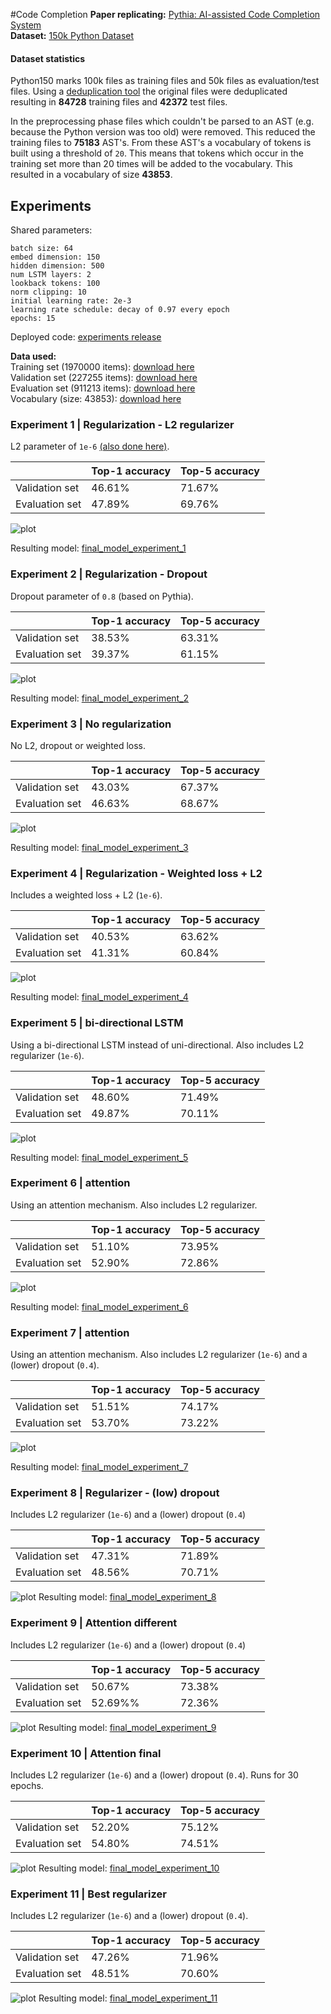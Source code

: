 #Code Completion
**Paper replicating:** [Pythia: AI-assisted Code Completion System](https://arxiv.org/abs/1912.00742)  
**Dataset:** [150k Python Dataset](https://www.sri.inf.ethz.ch/py150)

#### Dataset statistics
Python150 marks 100k files as training files and 50k files as evaluation/test files. Using a [deduplication tool](https://github.com/saltudelft/CD4Py) the original files were deduplicated resulting in **84728** training files and **42372** test files.  

In the preprocessing phase files which couldn't be parsed to an AST (e.g. because the Python version was too old) were removed. This reduced the training files to **75183** AST's. From these AST's a vocabulary of tokens is built using a threshold of `20`. This means that tokens which occur in the training set more than 20 times will be added to the vocabulary. This resulted in a vocabulary of size **43853**. 

## Experiments
Shared parameters:
```
batch size: 64
embed dimension: 150
hidden dimension: 500
num LSTM layers: 2
lookback tokens: 100
norm clipping: 10
initial learning rate: 2e-3
learning rate schedule: decay of 0.97 every epoch
epochs: 15
```

Deployed code: [experiments release](https://github.com/serg-ml4se-2020/group3-code-completion/releases/tag/experiments)

**Data used:**  
Training set (1970000 items): [download here](https://drive.google.com/file/d/1cARlxinp1y7bQqXBWbVLgJUdQ9lyJi9g/view?usp=sharing)  
Validation set (227255 items): [download here](https://drive.google.com/file/d/1EObNu3m24id-t60nK8hxqSZnhhsmWQRu/view?usp=sharing)  
Evaluation set (911213 items): [download here](https://drive.google.com/file/d/1wh1viWN7q3XNJGljr6tWTubMW6bYTRaj/view?usp=sharing)  
Vocabulary (size: 43853): [download here](https://drive.google.com/file/d/132HLLacrL_lWZfnYmRORtldkUpMb1Jgh/view?usp=sharing)

### Experiment 1 | Regularization - L2 regularizer
L2 parameter of `1e-6` [(also done here)](https://arxiv.org/abs/1701.06548).

|                | **Top-1 accuracy** | **Top-5 accuracy** |
|----------------|----------------|----------------|
| Validation set |        46.61%  |        71.67%  |
| Evaluation set |        47.89%  |        69.76%  |

![plot](results/experiment1/experiment1.svg)

Resulting model: [final_model_experiment_1](https://drive.google.com/file/d/1zZdN5fg3bHD1e_hp1WMOe4J_EM_vAfz3/view?usp=sharing)
### Experiment 2 | Regularization - Dropout

Dropout parameter of `0.8` (based on Pythia).

|                | **Top-1 accuracy** | **Top-5 accuracy** |
|----------------|----------------|----------------|
| Validation set |        38.53%       |        63.31%       |
| Evaluation set |         39.37%      |        61.15%       |

![plot](results/experiment2/experiment2.svg)

Resulting model: [final_model_experiment_2](https://drive.google.com/file/d/1rOGaq_FIOBhzKCppi8Tr8bZdhH65Nt1K/view?usp=sharing)
### Experiment 3 | No regularization
No L2, dropout or weighted loss.

|                | **Top-1 accuracy** | **Top-5 accuracy** |
|----------------|----------------|----------------|
| Validation set |        43.03%       |        67.37%       |
| Evaluation set |         46.63%      |        68.67%       |

![plot](results/experiment3/experiment3.svg)

Resulting model: [final_model_experiment_3](https://drive.google.com/file/d/1x6YWdyZLNowmyWGMcpQdvHvfWzGzxDyi/view?usp=sharing)
### Experiment 4 | Regularization - Weighted loss + L2

Includes a weighted loss + L2  (`1e-6`).

|                | **Top-1 accuracy** | **Top-5 accuracy** |
|----------------|----------------|----------------|
| Validation set |        40.53%       |        63.62%       |
| Evaluation set |        41.31%       |        60.84%       |

![plot](results/experiment4/experiment4.svg)

Resulting model: [final_model_experiment_4](https://drive.google.com/file/d/1icevmNV0Bj1sdI2UMUG25L8e6iCp-qmd/view?usp=sharing)
### Experiment 5 | bi-directional LSTM

Using a bi-directional LSTM instead of uni-directional. Also includes L2 regularizer  (`1e-6`). 

|                | **Top-1 accuracy** | **Top-5 accuracy** |
|----------------|----------------|----------------|
| Validation set |        48.60%       |        71.49%       |
| Evaluation set |        49.87%       |        70.11%       |


![plot](results/experiment5/experiment5.svg)

Resulting model: [final_model_experiment_5](https://drive.google.com/file/d/1hM3HE-xNJLdCCc0gIO7CmC-Bglg9Or61/view?usp=sharing)

### Experiment 6 | attention

Using an attention mechanism. Also includes L2 regularizer. 

|                | **Top-1 accuracy** | **Top-5 accuracy** |
|----------------|----------------|----------------|
| Validation set |        51.10%       |        73.95%       |
| Evaluation set |        52.90%       |        72.86%       |


![plot](results/experiment6/experiment6.svg)

Resulting model: [final_model_experiment_6](https://drive.google.com/file/d/14S0b3CJlU3lF3Z9mByCAEMSFKx2xygd6/view?usp=sharing)

### Experiment 7 | attention

Using an attention mechanism. Also includes L2 regularizer (`1e-6`) and a (lower) dropout (`0.4`). 

|                | **Top-1 accuracy** | **Top-5 accuracy** |
|----------------|----------------|----------------|
| Validation set |        51.51%       |        74.17%       |
| Evaluation set |        53.70%       |        73.22%       |

![plot](results/experiment7/experiment7.svg)

Resulting model: [final_model_experiment_7](https://drive.google.com/file/d/1aYZk2WrjSCKca-V5h_dWYVmU4nABN2X6/view?usp=sharing)
### Experiment 8 | Regularizer - (low) dropout

Includes L2 regularizer (`1e-6`) and a (lower) dropout (`0.4`)

|                | **Top-1 accuracy** | **Top-5 accuracy** |
|----------------|----------------|----------------|
| Validation set |        47.31%       |        71.89%       |
| Evaluation set |        48.56%       |        70.71%       |

![plot](results/experiment8/experiment8.svg)
Resulting model: [final_model_experiment_8](https://drive.google.com/file/d/12OL-xGfMvmEfOdB78KyjQhDkKjjhyLgS/view?usp=sharing)

### Experiment 9 | Attention different

Includes L2 regularizer (`1e-6`) and a (lower) dropout (`0.4`)

|                | **Top-1 accuracy** | **Top-5 accuracy** |
|----------------|----------------|----------------|
| Validation set |        50.67%       |        73.38%       |
| Evaluation set |        52.69%%       |        72.36%       |


![plot](results/experiment9/experiment9.svg)
Resulting model: [final_model_experiment_9](https://drive.google.com/file/d/1kJiJ2ELB6DdyYmTX4VrTGoU2SBdE5JSE/view?usp=sharing)

### Experiment 10 | Attention final

Includes L2 regularizer (`1e-6`) and a (lower) dropout (`0.4`). Runs for 30 epochs.

|                | **Top-1 accuracy** | **Top-5 accuracy** |
|----------------|----------------|----------------|
| Validation set |        52.20%       |        75.12%       |
| Evaluation set |        54.80%       |        74.51%       |


![plot](results/experiment10/experiment10.svg)
Resulting model: [final_model_experiment_10](https://drive.google.com/file/d/1bGv8a_2Qhh1urN8r0S0wUluL8KYvDt4I/view?usp=sharing)

### Experiment 11 | Best regularizer

Includes L2 regularizer (`1e-6`) and a (lower) dropout (`0.4`).

|                | **Top-1 accuracy** | **Top-5 accuracy** |
|----------------|----------------|----------------|
| Validation set |        47.26%       |        71.96%       |
| Evaluation set |        48.51%       |        70.60%       |


![plot](results/experiment11/experiment11.svg)
Resulting model: [final_model_experiment_11](https://drive.google.com/file/d/1AatStOh3P-a3e7qWCYyK0I_FiR-AYQrz/view?usp=sharing)
